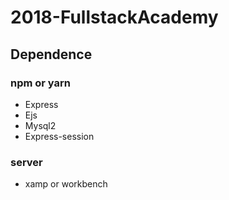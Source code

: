 # 2018-FullstackAcademy

## Dependence

### npm or yarn
* Express
* Ejs
* Mysql2
* Express-session

### server
* xamp or workbench

